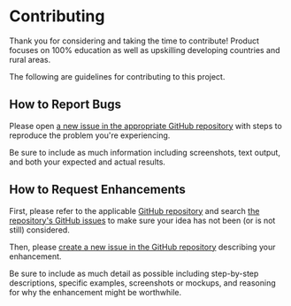 # Contributing

Thank you for considering and taking the time to contribute! Product focuses on 100% education as well as upskilling developing countries and rural areas.

The following are guidelines for contributing to this project.

## How to Report Bugs

Please open [a new issue in the appropriate GitHub repository][new-issue] with steps to reproduce the problem you're experiencing.

Be sure to include as much information including screenshots, text output, and both your expected and actual results.

## How to Request Enhancements

First, please refer to the applicable [GitHub repository][github-repo] and search [the repository's GitHub issues][issues-list] to make sure your idea has not been (or is not still) considered.

Then, please [create a new issue in the GitHub repository][new-issue] describing your enhancement.

Be sure to include as much detail as possible including step-by-step descriptions, specific examples, screenshots or mockups, and reasoning for why the enhancement might be worthwhile.

[new-issue]: https://github.com/starlightknown/bitspeech/issues/new/choose
[github-repo]: https://github.com/starlightknown/bitspeech/
[issues-list]: https://github.com/starlightknown/bitspeech/issues/
